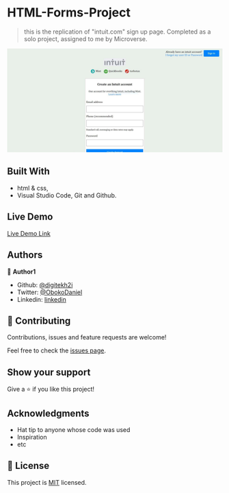 # HTML-Forms-Project

> this is the replication of "intuit.com" sign up page. Completed as a solo project, assigned to me by Microverse.

![screenshot](image/form-page.jpg)


## Built With

- html & css,
- Visual Studio Code, Git and Github.

## Live Demo
[Live Demo Link](https://digitekh2i.github.io/HTML-Forms/)

## Authors

👤 **Author1**

- Github: [@digitekh2i](https://https://github.com/digitekh2i)
- Twitter: [@ObokoDaniel](https://twitter.com/ObokoDaniel)
- Linkedin: [linkedin](http://linkedin.com/in/daniel-dikachi-1luvtek101)

## 🤝 Contributing

Contributions, issues and feature requests are welcome!

Feel free to check the [issues page](issues/).

## Show your support

Give a ⭐️ if you like this project!

## Acknowledgments

- Hat tip to anyone whose code was used
- Inspiration
- etc

## 📝 License

This project is [MIT](lic.url) licensed.
